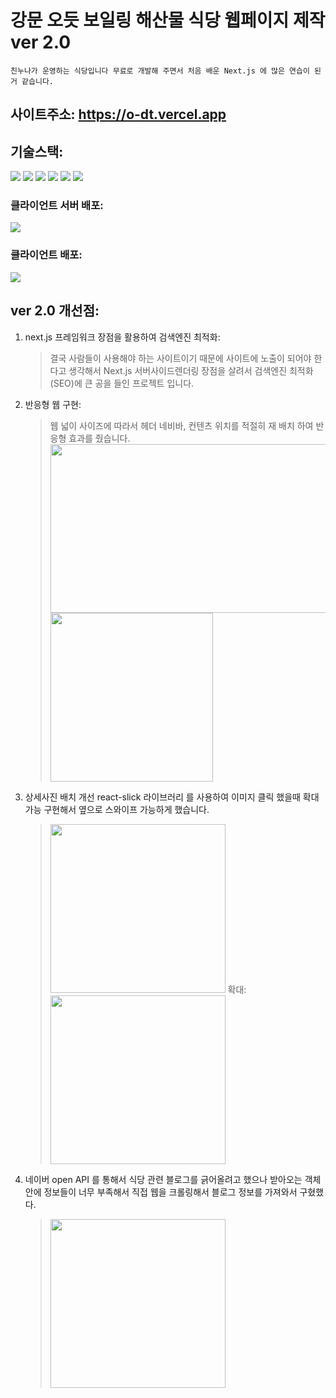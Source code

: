 # 강문 오듯 보일링 해산물 식당 웹페이지 제작 ver 2.0

    친누나가 운영하는 식당입니다 무료로 개발해 주면서 처음 배운 Next.js 에 많은 연습이 된거 같습니다.

## 사이트주소: https://o-dt.vercel.app

## 기술스택:

<p>
    <img src="https://img.shields.io/badge/Node.js-339933?style=flat-square&logo=Node.js&logoColor=white"/>
    <img src="https://img.shields.io/badge/React-61DAFB?style=flat-square&logo=React&logoColor=white"/>
    <img src="https://img.shields.io/badge/Next-0f0303?style=flat-square&logo=Next.js&logoColor=white"/>
    <img src="https://img.shields.io/badge/express-fff?style=flat-square&logo=express.js&logoColor=white"/>
    <img src="https://img.shields.io/badge/Postcss-red?style=flat-square&logo=Postcss&logoColor=white"/>
    <img src="https://img.shields.io/badge/styledComponents-c44569?style=flat-square&logo=styledComponents&logoColor=white"/>
</p>

### 클라이언트 서버 배포:

<img src="https://img.shields.io/badge/heroku-634A87?style=flat-square&logo=heroku&logoColor=white"/>

### 클라이언트 배포:

<img src="https://img.shields.io/badge/vercel-black?style=flat-square&logo=vercel&logoColor=white"/>

## ver 2.0 개선점:

1. next.js 프레임워크 장점을 활용하여 검색엔진 최적화:
   > 결국 사람들이 사용해야 하는 사이트이기 때문에 사이트에 노출이 되어야 한다고 생각해서 Next.js 서버사이드렌더링 장점을 살려서 검색엔진 최적화(SEO)에 큰 공을 들인 프로젝트 입니다.
2. 반응형 웹 구현:
   > 웹 넓이 사이즈에 따라서 헤더 네비바, 컨텐츠 위치를 적절히 재 배치 하여 반응형 효과를 줬습니다.
   > <img src="/Users/user/Desktop/Project/o_dt2/public/image/md1.png"  width="700" height="270"> <img src="/Users/user/Desktop/Project/o_dt2/public/image/md2.png"  width="260" height="270">
3. 상세사진 배치 개선 react-slick 라이브러리 를 사용하여 이미지 클릭 했을때 확대가능 구현해서 옆으로 스와이프 가능하게 했습니다.
   > <img src="/Users/user/Desktop/Project/o_dt2/public/image/md3.png"  width="280" height="270">
   > 확대:
   > <img src="/Users/user/Desktop/Project/o_dt2/public/image/md4.png"  width="280" height="270">
4. 네이버 open API 를 통해서 식당 관련 블로그를 긁어올려고 했으나 받아오는 객체안에 정보들이 너무 부족해서 직접 웹을 크롤링해서 블로그 정보를 가져와서 구혔했다.
   > <img src="/Users/user/Desktop/Project/o_dt2/public/image/md5.png"  width="280" height="270">
